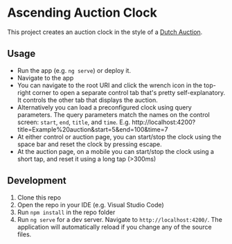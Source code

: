 # Ascending Auction Clock

This project creates an auction clock in the style of a [Dutch Auction](https://en.wikipedia.org/wiki/Dutch_auction).
## Usage

- Run the app (e.g. `ng serve`) or deploy it.
- Navigate to the app
- You can navigate to the root URI and click the wrench icon in the top-right corner to open a separate control tab that's pretty self-explanatory. It controls the other tab that displays the auction.
- Alternatively you can load a preconfigured clock using query parameters. The query parameters match the names on the control screen: `start`, `end`, `title`, and `time`. E.g. http://localhost:4200?title=Example%20auction&start=5&end=100&time=7
- At either control or auction page, you can start/stop the clock using the space bar and reset the clock by pressing escape.
- At the auction page, on a mobile you can start/stop the clock using a short tap, and reset it using a long tap (>300ms)

## Development

1. Clone this repo
2. Open the repo in your IDE (e.g. Visual Studio Code)
3. Run `npm install` in the repo folder
4. Run `ng serve` for a dev server. Navigate to `http://localhost:4200/`. The application will automatically reload if you change any of the source files.
